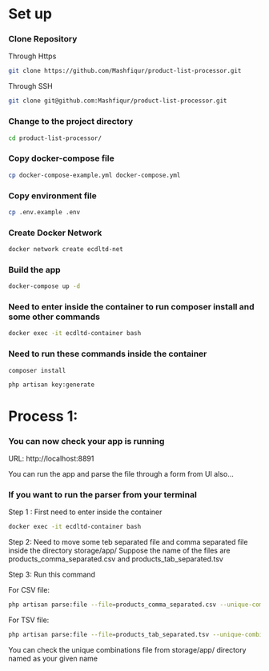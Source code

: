 # Set up 
### Clone Repository
Through Https
```sh
git clone https://github.com/Mashfiqur/product-list-processor.git
```
Through SSH
```sh
git clone git@github.com:Mashfiqur/product-list-processor.git
```


### Change to the project directory
```sh
cd product-list-processor/
```

### Copy docker-compose file
```sh
cp docker-compose-example.yml docker-compose.yml
```
### Copy environment file
```sh
cp .env.example .env
```
### Create Docker Network
```sh
docker network create ecdltd-net
```
### Build the app
```sh
docker-compose up -d
```
### Need to enter inside the container to run composer install and some other commands
```sh
docker exec -it ecdltd-container bash
```
### Need to run these commands inside the container
```
composer install
```
```
php artisan key:generate
```
# Process 1:
### You can now check your app is running
 URL: http://localhost:8891

You can run the app and parse the file through a form from UI also...

### If you want to run the parser from your terminal

Step 1 : First need to enter inside the container 
```sh
docker exec -it ecdltd-container bash
```
Step 2: Need to move some teb separated file and comma separated file inside the directory storage/app/
        Suppose the name of the files are products_comma_separated.csv and products_tab_separated.tsv

Step 3: Run this command 

For CSV file:
```sh
php artisan parse:file --file=products_comma_separated.csv --unique-combinations=uniq_combination_csv.csv
```
For TSV file:
```sh
php artisan parse:file --file=products_tab_separated.tsv --unique-combinations=uniq_combination_tsv.csv
```

You can check the unique combinations file from storage/app/ directory named as your given name